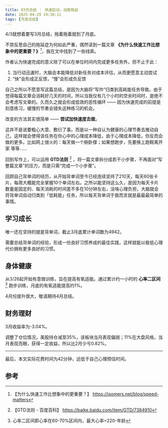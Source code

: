 ```yaml
---
title: 03月总结 ｜ 快速启动，战胜拖延
date: 2025-04-29 19:36:11
tags: [月度总结]
---
```



4/3就想着要写3月总结，拖着拖着就到了月底。

不禁反思自己的拖延症为何如此严重，偶然读到一篇文章 **《为什么快速工作比想象中的更重要？》**[^1]，我在文中找到了一些线索。

作者认为快速完成的意义除了可以在单位时间内完成更多任务外，但不止于此：

1. 当行动迅速时，大脑会本能降低对新任务对成本评估，从而更愿意主动尝试
2. “快”会形成正反馈，“慢”会形成负反馈

自己之所以不愿意写这篇总结，是因为大脑将“写作”归类到高耗能任务导致。由于觉得每篇文章会消耗好几天的时间，所以当我仅有几个小时的空余时间时，是绝不会考虑写文章的。久而久之就会形成低效的恶性循环 —— 因为快速完成的前提是刻意练习，缓慢的节奏会错失这种练习的机会。

改变的方法其实很简单 —— **尝试加快速度去做**。

这并不是说要粗心大意、敷衍了事。而是以一种自认为健康的心理节奏去推动自己，这样就会使得该任务在你心中的心理成本降低，由于心理成本降低，你反而会做的更多。比如网上很火的：每天做一个俯卧撑；如果想跑步，先要换上跑鞋离开家 等等……

回到写作上，可以运用 **GTD法则** [^2] ，将一篇文章拆分成若干小步骤，不再面对“写整篇文章”的压力，而是只需“完成一个小步骤”。

回顾自己背单词的经历，从开始背单词至今已经连续坚持了210天，每天60张卡片，每周大概能完全掌握10个单词左右。之所以能坚持这么久，是因为每天卡片数量是固定的、每天消耗的时间差不多在10分钟左右，没啥心理负担，大脑就会将背单词自动归类到「低耗能」任务，所以每天背单词于我而言就是最最最简单的事情。

## 学习成长

唯一还在坚持的就是背单词，截止3月底累计单词数为4942。

需要总结背单词的经验，形成一份良好习惯养成的最佳实践，这样就能以极低心理代价拥有更多良好的习惯。

## 身体健康

从3/26起开始有意做训练，旨在提高有氧适能。通过累计约一小时的 **心率二区间** [^3] 跑步训练，月底的有氧适能提高约1%。

4月份提升很大，敬请期待4月总结。

## 财务理财

3月收益率为-3.04%。

调整了仓位情况，美股持仓减至35%，该板块当月表现偏弱；11%在大盘风格，当月表现亮眼，获得一定收益，所以比2月少亏0.82%。

---

最后，本文实际花费时间为42分钟，远低于自己心理预估时间。

## 参考

[^1]: 【为什么快速工作比想象中的更重要？】 https://jsomers.net/blog/speed-matters
[^2]: 【GTD法则 - 百度百科】  https://baike.baidu.com/item/GTD/7384910
[^3]: 心率二区间即心率在60-70%区间内，最大心率=220-年龄


